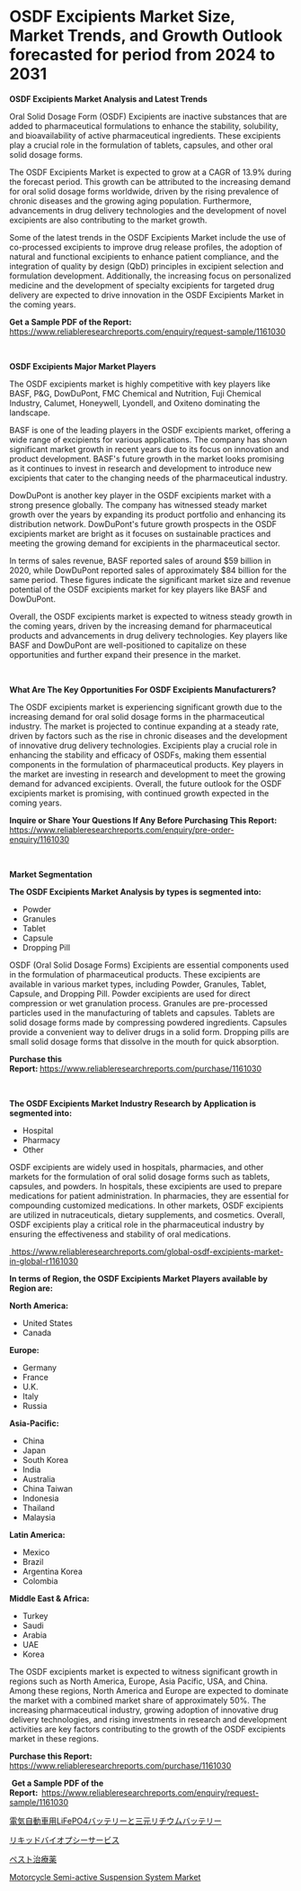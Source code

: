 <p><h1>OSDF Excipients Market Size, Market Trends, and Growth Outlook forecasted for period from 2024 to 2031</h1></p><p><strong>OSDF Excipients Market Analysis and Latest Trends</strong></p>
<p><p>Oral Solid Dosage Form (OSDF) Excipients are inactive substances that are added to pharmaceutical formulations to enhance the stability, solubility, and bioavailability of active pharmaceutical ingredients. These excipients play a crucial role in the formulation of tablets, capsules, and other oral solid dosage forms.</p><p>The OSDF Excipients Market is expected to grow at a CAGR of 13.9% during the forecast period. This growth can be attributed to the increasing demand for oral solid dosage forms worldwide, driven by the rising prevalence of chronic diseases and the growing aging population. Furthermore, advancements in drug delivery technologies and the development of novel excipients are also contributing to the market growth.</p><p>Some of the latest trends in the OSDF Excipients Market include the use of co-processed excipients to improve drug release profiles, the adoption of natural and functional excipients to enhance patient compliance, and the integration of quality by design (QbD) principles in excipient selection and formulation development. Additionally, the increasing focus on personalized medicine and the development of specialty excipients for targeted drug delivery are expected to drive innovation in the OSDF Excipients Market in the coming years.</p></p>
<p><strong>Get a Sample PDF of the Report:&nbsp;</strong> <a href="https://www.reliableresearchreports.com/enquiry/request-sample/1161030">https://www.reliableresearchreports.com/enquiry/request-sample/1161030</a></p>
<p>&nbsp;</p>
<p><strong>OSDF Excipients Major Market Players</strong></p>
<p><p>The OSDF excipients market is highly competitive with key players like BASF, P&G, DowDuPont, FMC Chemical and Nutrition, Fuji Chemical Industry, Calumet, Honeywell, Lyondell, and Oxiteno dominating the landscape.</p><p>BASF is one of the leading players in the OSDF excipients market, offering a wide range of excipients for various applications. The company has shown significant market growth in recent years due to its focus on innovation and product development. BASF's future growth in the market looks promising as it continues to invest in research and development to introduce new excipients that cater to the changing needs of the pharmaceutical industry.</p><p>DowDuPont is another key player in the OSDF excipients market with a strong presence globally. The company has witnessed steady market growth over the years by expanding its product portfolio and enhancing its distribution network. DowDuPont's future growth prospects in the OSDF excipients market are bright as it focuses on sustainable practices and meeting the growing demand for excipients in the pharmaceutical sector.</p><p>In terms of sales revenue, BASF reported sales of around $59 billion in 2020, while DowDuPont reported sales of approximately $84 billion for the same period. These figures indicate the significant market size and revenue potential of the OSDF excipients market for key players like BASF and DowDuPont.</p><p>Overall, the OSDF excipients market is expected to witness steady growth in the coming years, driven by the increasing demand for pharmaceutical products and advancements in drug delivery technologies. Key players like BASF and DowDuPont are well-positioned to capitalize on these opportunities and further expand their presence in the market.</p></p>
<p>&nbsp;</p>
<p><strong>What Are The Key Opportunities For OSDF Excipients Manufacturers?</strong></p>
<p><p>The OSDF excipients market is experiencing significant growth due to the increasing demand for oral solid dosage forms in the pharmaceutical industry. The market is projected to continue expanding at a steady rate, driven by factors such as the rise in chronic diseases and the development of innovative drug delivery technologies. Excipients play a crucial role in enhancing the stability and efficacy of OSDFs, making them essential components in the formulation of pharmaceutical products. Key players in the market are investing in research and development to meet the growing demand for advanced excipients. Overall, the future outlook for the OSDF excipients market is promising, with continued growth expected in the coming years.</p></p>
<p><strong>Inquire or Share Your Questions If Any Before Purchasing This Report:</strong> <a href="https://www.reliableresearchreports.com/enquiry/pre-order-enquiry/1161030">https://www.reliableresearchreports.com/enquiry/pre-order-enquiry/1161030</a></p>
<p>&nbsp;</p>
<p><strong>Market Segmentation</strong></p>
<p><strong>The OSDF Excipients Market Analysis by types is segmented into:</strong></p>
<p><ul><li>Powder</li><li>Granules</li><li>Tablet</li><li>Capsule</li><li>Dropping Pill</li></ul></p>
<p><p>OSDF (Oral Solid Dosage Forms) Excipients are essential components used in the formulation of pharmaceutical products. These excipients are available in various market types, including Powder, Granules, Tablet, Capsule, and Dropping Pill. Powder excipients are used for direct compression or wet granulation process. Granules are pre-processed particles used in the manufacturing of tablets and capsules. Tablets are solid dosage forms made by compressing powdered ingredients. Capsules provide a convenient way to deliver drugs in a solid form. Dropping pills are small solid dosage forms that dissolve in the mouth for quick absorption.</p></p>
<p><strong>Purchase this Report:&nbsp;</strong><a href="https://www.reliableresearchreports.com/purchase/1161030">https://www.reliableresearchreports.com/purchase/1161030</a></p>
<p>&nbsp;</p>
<p><strong>The OSDF Excipients Market Industry Research by Application is segmented into:</strong></p>
<p><ul><li>Hospital</li><li>Pharmacy</li><li>Other</li></ul></p>
<p><p>OSDF excipients are widely used in hospitals, pharmacies, and other markets for the formulation of oral solid dosage forms such as tablets, capsules, and powders. In hospitals, these excipients are used to prepare medications for patient administration. In pharmacies, they are essential for compounding customized medications. In other markets, OSDF excipients are utilized in nutraceuticals, dietary supplements, and cosmetics. Overall, OSDF excipients play a critical role in the pharmaceutical industry by ensuring the effectiveness and stability of oral medications.</p></p>
<p><a href="https://www.reliableresearchreports.com/global-osdf-excipients-market-in-global-r1161030">&nbsp;https://www.reliableresearchreports.com/global-osdf-excipients-market-in-global-r1161030</a></p>
<p><strong>In terms of Region, the OSDF Excipients Market Players available by Region are:</strong></p>
<p>
    <p> <strong> North America: </strong>
        <ul>
            <li>United States</li>
            <li>Canada</li>
        </ul>
        </p> 
    <p> <strong> Europe: </strong>
        <ul>
            <li>Germany</li>
            <li>France</li>
            <li>U.K.</li>
            <li>Italy</li>
            <li>Russia</li>
        </ul>
        </p> 
    <p> <strong> Asia-Pacific: </strong>
        <ul>
            <li>China</li>
            <li>Japan</li>
            <li>South Korea</li>
            <li>India</li>
            <li>Australia</li>
            <li>China Taiwan</li>
            <li>Indonesia</li>
            <li>Thailand</li>
            <li>Malaysia</li>
        </ul>
        </p> 
    <p> <strong> Latin America: </strong>
        <ul>
            <li>Mexico</li>
            <li>Brazil</li>
            <li>Argentina Korea</li>
            <li>Colombia</li>
        </ul>
        </p> 
    <p> <strong> Middle East & Africa: </strong>
        <ul>
            <li>Turkey</li>
            <li>Saudi</li>
            <li>Arabia</li>
            <li>UAE</li>
            <li>Korea</li>
        </ul>
    </p>
    </p>
<p><p>The OSDF excipients market is expected to witness significant growth in regions such as North America, Europe, Asia Pacific, USA, and China. Among these regions, North America and Europe are expected to dominate the market with a combined market share of approximately 50%. The increasing pharmaceutical industry, growing adoption of innovative drug delivery technologies, and rising investments in research and development activities are key factors contributing to the growth of the OSDF excipients market in these regions.</p></p>
<p><strong>Purchase this Report: </strong><a href="https://www.reliableresearchreports.com/purchase/1161030">https://www.reliableresearchreports.com/purchase/1161030</a></p>
<p>&nbsp;<strong>Get a Sample PDF of the Report:&nbsp;&nbsp;</strong><a href="https://www.reliableresearchreports.com/enquiry/request-sample/1161030">https://www.reliableresearchreports.com/enquiry/request-sample/1161030</a></p>
<p><strong></strong></p>
<p><p><a href="https://github.com/NovaStamm2023/Market-Research-Report-List-1/blob/main/161294588866.md">電気自動車用LiFePO4バッテリーと三元リチウムバッテリー</a></p><p><a href="https://github.com/RudyBoyer2017/Market-Research-Report-List-1/blob/main/768797088865.md">リキッドバイオプシーサービス</a></p><p><a href="https://medium.com/@maureenbiologist34/%E7%96%AB%E7%97%85%E6%B2%BB%E7%99%82%E5%B8%82%E5%A0%B4%E3%81%AE%E5%88%86%E6%9E%90-%E3%82%B0%E3%83%AD%E3%83%BC%E3%83%90%E3%83%AB%E7%94%A3%E6%A5%AD%E3%81%AE%E8%A6%8B%E6%96%B9%E3%81%A8%E4%BA%88%E6%B8%AC-2024%E5%B9%B4%E3%81%8B%E3%82%892031%E5%B9%B4%E3%81%BE%E3%81%A7-10b3d67e400b">ペスト治療薬</a></p><p><a href="https://github.com/seekum/Market-Research-Report-List-2/blob/main/motorcycle-semi-active-suspension-system-market.md">Motorcycle Semi-active Suspension System Market</a></p></p>